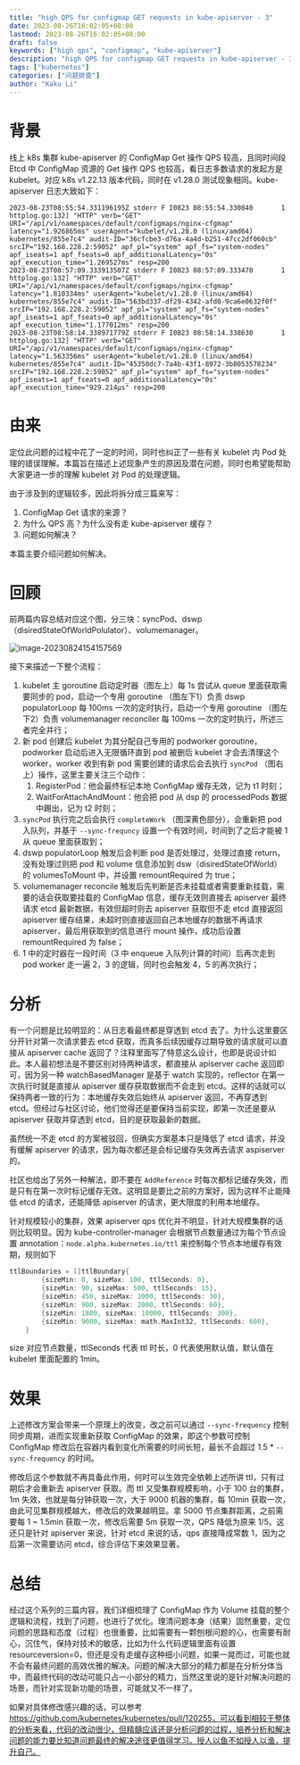 ```yaml
---
title: "high QPS for configmap GET requests in kube-apiserver - 3"
date: 2023-08-26T16:02:05+08:00
lastmod: 2023-08-26T16:02:05+08:00
draft: false
keywords: ["high qps", "configmap", "kube-apiserver"]
description: "high QPS for configmap GET requests in kube-apiserver - 3"
tags: ["kubernetes"]
categories: ["问题排查"]
author: "Kaku Li"
---
```


# 背景

线上 k8s 集群 kube-apiserver 的 ConfigMap Get 操作 QPS 较高，且同时间段 Etcd 中 ConfigMap 资源的 Get 操作 QPS 也较高，看日志多数请求的发起方是 kubelet。对应 k8s v1.22.13 版本代码，同时在 v1.28.0 测试现象相同。kube-apiserver 日志大致如下：

```shell
2023-08-23T08:55:54.331196195Z stderr F I0823 08:55:54.330840       1 httplog.go:132] "HTTP" verb="GET" URI="/api/v1/namespaces/default/configmaps/nginx-cfgmap" latency="1.926865ms" userAgent="kubelet/v1.28.0 (linux/amd64) kubernetes/855e7c4" audit-ID="36cfcbe3-d76a-4a4d-b251-47cc2df060cb" srcIP="192.168.228.2:59052" apf_pl="system" apf_fs="system-nodes" apf_iseats=1 apf_fseats=0 apf_additionalLatency="0s" apf_execution_time="1.269527ms" resp=200
2023-08-23T08:57:09.333913507Z stderr F I0823 08:57:09.333470       1 httplog.go:132] "HTTP" verb="GET" URI="/api/v1/namespaces/default/configmaps/nginx-cfgmap" latency="1.810334ms" userAgent="kubelet/v1.28.0 (linux/amd64) kubernetes/855e7c4" audit-ID="563bd337-df29-4342-afd0-9ca6e0632f0f" srcIP="192.168.228.2:59052" apf_pl="system" apf_fs="system-nodes" apf_iseats=1 apf_fseats=0 apf_additionalLatency="0s" apf_execution_time="1.177012ms" resp=200
2023-08-23T08:58:14.338971779Z stderr F I0823 08:58:14.338630       1 httplog.go:132] "HTTP" verb="GET" URI="/api/v1/namespaces/default/configmaps/nginx-cfgmap" latency="1.563356ms" userAgent="kubelet/v1.28.0 (linux/amd64) kubernetes/855e7c4" audit-ID="45350dc7-7a4b-43f1-8972-3b8053578234" srcIP="192.168.228.2:59052" apf_pl="system" apf_fs="system-nodes" apf_iseats=1 apf_fseats=0 apf_additionalLatency="0s" apf_execution_time="929.214µs" resp=200
```

# 由来

定位此问题的过程中花了一定的时间，同时也纠正了一些有关 kubelet 内 Pod 处理的错误理解。本篇旨在描述上述现象产生的原因及潜在问题，同时也希望能帮助大家更进一步的理解 kubelet 对 Pod 的处理逻辑。

由于涉及到的逻辑较多，因此将拆分成三篇来写：

1. ConfigMap Get 请求的来源？
2. 为什么 QPS 高？为什么没有走 kube-apiserver 缓存？
3. 问题如何解决？

本篇主要介绍问题如何解决。

# 回顾

前两篇内容总结对应这个图，分三块：syncPod、dswp（disiredStateOfWorldPolulator）、volumemanager。

![image-20230824154157569](allinone.png)

接下来描述一下整个流程：

1. kubelet 主 goroutine 启动定时器（图左上）每 1s 尝试从 queue 里面获取需要同步的 pod，启动一个专用 goroutine （图左下1）负责 dswp populatorLoop 每 100ms 一次的定时执行，启动一个专用 goroutine （图左下2）负责 volumemanager reconciler 每 100ms 一次的定时执行，所述三者完全并行；
2. 新 pod 创建后 kubelet 为其分配自己专用的 podworker goroutine，podworker 启动后进入无限循环直到 pod 被删后 kubelet 才会去清理这个 worker，worker 收到有新 pod 需要创建的请求后会去执行 `syncPod` （图右上）操作，这里主要关注三个动作：
   1. RegisterPod：他会最终标记本地 ConfigMap 缓存无效，记为 t1 时刻；
   2. WaitForAttachAndMount：他会把 pod 从 dsp 的 processedPods 数据中踢出，记为 t2 时刻；
3. `syncPod` 执行完之后会执行 `completeWork` （图深黄色部分），会重新把 pod 入队列，并基于 `--sync-frequncy` 设置一个有效时间，时间到了之后才能被 1 从 queue 里面获取到；
4. dswp populatorLoop 触发后会判断 pod 是否处理过，处理过直接 return，没有处理过则把 pod 和 volume 信息添加到 dsw（disiredStateOfWorld） 的 volumesToMount 中，并设置 remountRequired 为 true；
5. volumemanager reconcile 触发后先判断是否未挂载或者需要重新挂载，需要的话会获取要挂载的 ConfigMap 信息，缓存无效则直接去 apiserver 最终请求 etcd 最新数据，有效但超时则去 apiserver 获取但不走 etcd 直接返回 apiserver 缓存结果，未超时则直接返回自己本地缓存的数据不再请求 apiserver，最后用获取到的信息进行 mount 操作，成功后设置 remountRequired 为 false；
6. 1 中的定时器在一段时间（3 中 enqueue 入队列计算的时间）后再次走到 pod worker 走一遍 2，3 的逻辑，同时也会触发 4，5 的再次执行；

# 分析

有一个问题是比较明显的：从日志看最终都是穿透到 etcd 去了。为什么这里要区分开针对第一次请求要去 etcd 获取，而真多后续因缓存过期导致的请求就可以直接从 apiserver cache 返回了？注释里面写了特意这么设计，也即是说设计如此。本人最初想法是不要区别对待两种请求，都直接从 apiserver cache 返回即可，因为另一种 watchBasedManager 是基于 watch 实现的，reflector 在第一次执行时就是直接从 apiserver 缓存获取数据而不会走到 etcd。这样的话就可以保持两者一致的行为：本地缓存失效后始终从 apiserver 返回，不再穿透到 etcd。但经过与社区讨论，他们觉得还是要保持当前实现，即第一次还是要从 apiserver 获取并穿透到 etcd，目的是获取最新的数据。

虽然统一不走 etcd 的方案被驳回，但确实方案基本只是降低了 etcd 请求，并没有缓解 apiserver 的请求，因为每次都还是会标记缓存失效再去请求 aspiserver 的。

社区也给出了另外一种解法，即不要在 `AddReference` 时每次都标记缓存失效，而是只有在第一次时标记缓存无效。这明显是要比之前的方案好，因为这样不止能降低 etcd 的请求，还能降低 apiserver 的请求，更大限度的利用本地缓存。

针对规模较小的集群，效果 apiserver qps 优化并不明显，针对大规模集群的话则比较明显。因为 kube-controller-manager 会根据节点数量通过为每个节点设置 annotation：`node.alpha.kubernetes.io/ttl` 来控制每个节点本地缓存有效期，规则如下

```go
ttlBoundaries = []ttlBoundary{
		{sizeMin: 0, sizeMax: 100, ttlSeconds: 0},
		{sizeMin: 90, sizeMax: 500, ttlSeconds: 15},
		{sizeMin: 450, sizeMax: 1000, ttlSeconds: 30},
		{sizeMin: 900, sizeMax: 2000, ttlSeconds: 60},
		{sizeMin: 1800, sizeMax: 10000, ttlSeconds: 300},
		{sizeMin: 9000, sizeMax: math.MaxInt32, ttlSeconds: 600},
	}
```

size 对应节点数量，ttlSeconds 代表 ttl 时长，0 代表使用默认值，默认值在 kubelet 里面配置的 1min。

# 效果

上述修改方案会带来一个原理上的改变，改之前可以通过 `--sync-frequency` 控制同步周期，进而实现重新获取 ConfigMap 的效果，即这个参数可控制 ConfigMap 修改后在容器内看到变化所需要的时间长短，最长不会超过 1.5 * `--sync-frequency` 的时间。

修改后这个参数就不再具备此作用，何时可以生效完全依赖上述所讲 ttl，只有过期后才会重新去 apiserver 获取。而 ttl 又受集群规模影响，小于 100 台的集群，1m 失效，也就是每分钟获取一次，大于 9000 机器的集群，每 10min 获取一次，由此可见集群规模越大，修改后的效果越明显。拿 5000 节点集群距离，之前需要每 1 ~ 1.5min 获取一次，修改后需要 5m 获取一次，QPS 降低为原来 1/5。这还只是针对 apiserver 来说，针对 etcd 来说的话，qps 直接降成常数 1，因为之后第一次需要访问 etcd，综合评估下来效果显著。

# 总结

经过这个系列的三篇内容，我们详细梳理了 ConfigMap 作为 Volume 挂载的整个逻辑和流程，找到了问题，也进行了优化。理清问题本身（结果）固然重要，定位问题的思路和态度（过程）也很重要，比如需要有一颗刨根问题的心，也需要有耐心，沉住气，保持对技术的敏感，比如为什么代码逻辑里面有设置 resourceversion=0，但还是没有走缓存这种细小问题，如果一晃而过，可能也就不会有最终问题的高效优雅的解决。问题的解决大部分的精力都是在分析分体当中，而最终代码的改动可能只占一小部分的精力，当然这里说的是针对解决问题的场景，而针对实现新功能的场景，可能就又不一样了。

如果对具体修改感兴趣的话，可以参考 https://github.com/kubernetes/kubernetes/pull/120255，可以看到相较于整体的分析来看，代码的改动很少，但精髓应该还是分析问题的过程，培养分析和解决问题的能力要比知道问题最终的解决途径更值得学习。授人以鱼不如授人以渔，提升自己。

